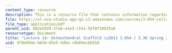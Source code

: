 ```yaml
---
content_type: resource
description: This is a resource file that contains information regarding lecture 14.
file: https://ol-ocw-studio-app-qa.s3.amazonaws.com/courses/3-054-cellular-solids-structure-properties-and-applications-spring-2015/d78e894eb65605e54dbac8b04ecbb55d_MIT3_054S15_L14_osteocho.pdf
file_type: application/pdf
parent_uid: b82e5929-27a6-e1e3-cfe1-5bf0f39925a8
resourcetype: Document
title: "Lecture 14: Osteochondral Scaffold \u2013 3.054 / 3.36 Spring 2015"
uid: d78e894e-b656-05e5-4dba-c8b04ecbb55d
---
```

